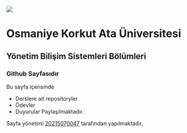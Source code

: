 ![](https://www.osmaniye.edu.tr/Resource/Images/osmaniye-korkut-ata-universitesi.png)

# Osmaniye Korkut Ata Üniversitesi
## Yönetim Bilişim Sistemleri Bölümleri
### Github Sayfasıdır

Bu sayfa içerisinde
* Derslere ait repositoryler
* Ödevler
* Duyurular
Paylaşılmaktadır.

Sayfa yönetimi [20215070047](20215070047.github.io) tarafından yapılmaktadır.



